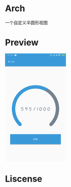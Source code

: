 # Arch
一个自定义半圆形视图


# Preview

<img src="https://github.com/lizihanglove/Arch/blob/master/art/preview.png" width="200" hegiht="500" align=center />


# Liscense

